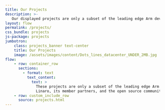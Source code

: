 ```yaml
---
title: Our Projects
description: >-
   Our displayed projects are only a subset of the leading edge Arm developments actively being worked on by Linaro, its member partners, & open source community. 
layout: flow
permalink: /projects/
css_bundle: projects
js-package: projects
jumbotron:
    class: projects_banner text-center
    title: Our Projects
    image: /assets/images/content/Dots_lines_datacenter_UNDER_2MB.jpg
flow:
    - row: container_row
      sections:
        - format: text
          text_content:
            text: >
              These projects are only a subset of the leading edge Arm developments actively being worked on by
              Linaro, its member partners, and the open source community.
    - row: custom_include_row
      source: projects.html
---
```

